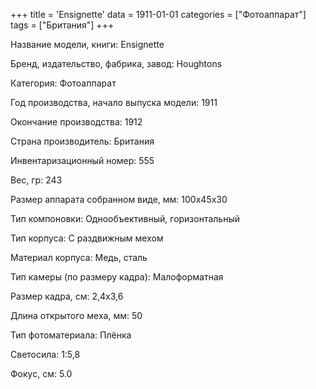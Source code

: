 +++
title = 'Ensignette'
data = 1911-01-01
categories = ["Фотоаппарат"]
tags = ["Британия"]
+++

Название модели, книги: Ensignette

Бренд, издательство, фабрика, завод: Houghtons

Категория: Фотоаппарат

Год производства, начало выпуска модели: 1911

Окончание производства: 1912

Страна производитель: Британия

Инвентаризационный номер: 555

Вес, гр: 243

Размер аппарата  собранном виде, мм: 100х45х30

Тип компоновки: Однообъективный, горизонтальный

Тип корпуса: С раздвижным мехом

Материал корпуса: Медь, сталь

Тип камеры (по размеру кадра): Малоформатная

Размер кадра, см: 2,4х3,6

Длина открытого меха, мм: 50

Тип фотоматериала: Плёнка

Светосила: 1:5,8

Фокус, см: 5.0

